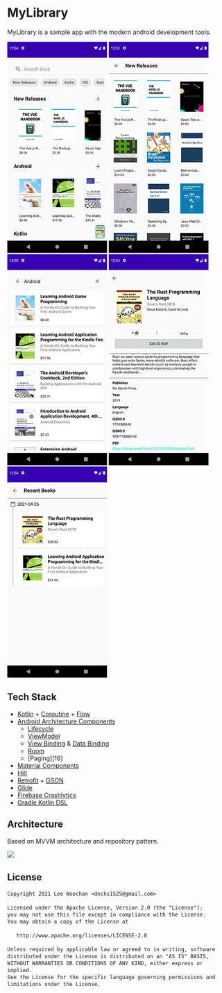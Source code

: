 MyLibrary
=========

MyLibrary is a sample app with the modern android development tools.

<img src="screenshot/main.png" /> <img src="screenshot/book_collection.png" /> <img src="screenshot/search.png" /> <img src="screenshot/book_detail.png" /> <img src="screenshot/recent_books.png" />


Tech Stack
----------

* [Kotlin][0] + [Coroutine][1] + [Flow][2]
* [Android Architecture Components][10]
    * [Lifecycle][11]
    * [ViewModel][12]
    * [View Binding][13] & [Data Binding][14]
    * [Room][15]
    * [Paging][16]
* [Material Components][20]
* [Hilt][30]
* [Retrofit][40] + [GSON][41]
* [Glide][50]
* [Firebase Crashlytics][60]
* [Gradle Kotlin DSL][70]

[0]: https://kotlinlang.org/docs/home.html
[1]: https://kotlinlang.org/docs/reference/coroutines-overview.html
[2]: https://kotlinlang.org/docs/flow.html#flows
[10]: https://developer.android.com/topic/libraries/architecture
[11]: https://developer.android.com/jetpack/androidx/releases/lifecycle
[12]: https://developer.android.com/topic/libraries/architecture/viewmodel
[13]: https://developer.android.com/topic/libraries/view-binding
[14]: https://developer.android.com/topic/libraries/data-binding
[15]: https://developer.android.com/training/data-storage/room
[20]: https://github.com/material-components/material-components-android
[30]: https://dagger.dev/hilt/
[40]: https://square.github.io/retrofit/
[41]: https://github.com/google/gson
[50]: https://github.com/bumptech/glide
[60]: https://firebase.google.com/docs/crashlytics/get-started?platform=android 
[70]: https://docs.gradle.org/current/userguide/kotlin_dsl.html


Architecture
------------

Based on MVVM architecture and repository pattern.

<img src="https://developer.android.com/topic/libraries/architecture/images/final-architecture.png" width="70%"/>


License
-------

    Copyright 2021 Lee Woochan <dncks1525@gmail.com>
    
    Licensed under the Apache License, Version 2.0 (the "License");
    you may not use this file except in compliance with the License.
    You may obtain a copy of the License at
    
       http://www.apache.org/licenses/LICENSE-2.0
    
    Unless required by applicable law or agreed to in writing, software
    distributed under the License is distributed on an "AS IS" BASIS,
    WITHOUT WARRANTIES OR CONDITIONS OF ANY KIND, either express or implied.
    See the License for the specific language governing permissions and
    limitations under the License.